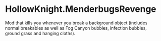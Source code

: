 # HollowKnight.MenderbugsRevenge

Mod that kills you whenever you break a background object (includes normal breakables as well as Fog Canyon bubbles, infection bubbles, ground grass and hanging cloths).
